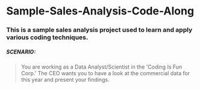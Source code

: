 # Sample-Sales-Analysis-Code-Along
### This is a sample sales analysis project used to learn and apply various coding techniques.
#####  SCENARIO:
> You are working as a Data Analyst/Scientist in the 'Coding Is Fun Corp.' The CEO wants you to have a look at the commercial data for this year and present your findings.
